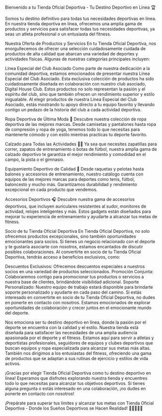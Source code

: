 Bienvenido a tu Tienda Oficial Deportiva - Tu Destino Deportivo en Línea 🏆

 Somos tu destino definitivo para todas tus necesidades deportivas en línea. En nuestra tienda deportiva en línea, ofrecemos una amplia gama de productos y servicios para satisfacer todas tus necesidades deportivas, ya seas un atleta profesional o un entusiasta del fitness.

Nuestra Oferta de Productos y Servicios
En tu Tienda Oficial Deportiva, nos enorgullecemos de ofrecer una selección cuidadosamente cuidada de productos de alta calidad que abarcan una variedad de deportes y actividades físicas. Algunas de nuestras categorías principales incluyen:

Línea Especial del Club Asociado
Como parte de nuestra dedicación a la comunidad deportiva, estamos emocionados de presentar nuestra Línea Especial del Club Asociado. Esta exclusiva colección de productos ha sido cuidadosamente diseñada en colaboración con nuestro club asociado, Digital House Club. Estos productos no solo representan la pasión y el espíritu del club, sino que también ofrecen un rendimiento superior y estilo inigualable. Al elegir productos de nuestra Línea Especial del Club Asociado, estás mostrando tu apoyo directo a tu equipo favorito y llevando contigo un pedazo de la historia del club a cada actividad deportiva.

Ropa Deportiva de Última Moda 🎽
Descubre nuestra colección de ropa deportiva de las mejores marcas. Desde camisetas y pantalones hasta ropa de compresión y ropa de yoga, tenemos todo lo que necesitas para mantenerte cómodo y con estilo mientras practicas tu deporte favorito.

Calzado para Todas las Actividades 🏃‍♂️
Ya sea que necesites zapatillas para correr, zapatos de entrenamiento o botas de fútbol, nuestra amplia gama de calzado deportivo te garantiza el mejor rendimiento y comodidad en el campo, la pista o el gimnasio.

Equipamiento Deportivo de Calidad 🏑
Desde raquetas y pelotas hasta balones y accesorios de entrenamiento, nuestro catálogo cuenta con equipos de las mejores marcas para deportes como tenis, fútbol, baloncesto y mucho más. Garantizamos durabilidad y rendimiento excepcional en cada producto que vendemos.

Accesorios Deportivos 🎧
Descubre nuestra gama de accesorios deportivos, que incluyen auriculares resistentes al sudor, monitores de actividad, relojes inteligentes y más. Estos gadgets están diseñados para mejorar tu experiencia de entrenamiento y ayudarte a alcanzar tus metas de fitness.


Socio de tu Tienda Oficial Deportiva
En Tienda Oficial Deportiva, no solo ofrecemos productos excepcionales, sino también oportunidades emocionantes para socios. Si tienes un negocio relacionado con el deporte y te gustaría asociarte con nosotros, estamos encantados de discutir posibles colaboraciones. Al convertirte en socio de tu Tienda Oficial Deportiva, tendrás acceso a beneficios exclusivos, como:

Descuentos Exclusivos: Ofrecemos descuentos especiales a nuestros socios en una variedad de productos seleccionados.
Promoción Conjunta: Colaboraremos contigo para promocionar tus productos o servicios a nuestra base de clientes, brindándote visibilidad adicional.
Soporte Personalizado: Nuestro equipo de trabajo estará disponible para brindarte soporte personalizado y ayudarte en cada paso del camino.
Si estás interesado en convertirte en socio de tu Tienda Oficial Deportiva, no dudes en ponerte en contacto con nosotros. Estamos emocionados de explorar oportunidades de colaboración y crecer juntos en el emocionante mundo del deporte.

Nos emociona ser tu destino deportivo en línea, donde la pasión por el deporte se encuentra con la calidad y el estilo. Nuestra tienda está diseñada para satisfacer las necesidades de una amplia audiencia apasionada por el deporte y el fitness. Estamos aquí para servir a atletas y deportistas profesionales, seguidores de equipos y clubes deportivos que buscan equipos y ropa especializada para alcanzar sus metas más altas. También nos dirigimos a los entusiastas del fitness, ofreciendo una gama de productos que se adaptan a sus rutinas de ejercicio y estilos de vida activos.

¡Gracias por elegir Tienda Oficial Deportiva como tu destino deportivo en línea! Esperamos que disfrutes explorando nuestra tienda y encuentres todo lo que necesitas para alcanzar tus objetivos deportivos. Si tienes alguna pregunta o estás interesado en una colaboración, ¡no dudes en ponerte en contacto con nosotros!

¡Prepárate para superar tus límites y alcanzar tus metas con Tienda Oficial Deportiva - Donde los Sueños Deportivos se Hacen Realidad! 🚴‍♂️🏀🏋️‍♀️